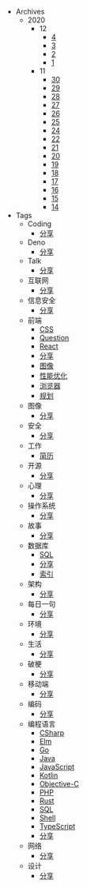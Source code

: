 * Archives
  * 2020
    * 12
      * [4](Archives/2020/12/4)
      * [3](Archives/2020/12/3)
      * [2](Archives/2020/12/2)
      * [1](Archives/2020/12/1)
    * 11
      * [30](Archives/2020/11/30)
      * [29](Archives/2020/11/29)
      * [28](Archives/2020/11/28)
      * [27](Archives/2020/11/27)
      * [26](Archives/2020/11/26)
      * [25](Archives/2020/11/25)
      * [24](Archives/2020/11/24)
      * [22](Archives/2020/11/22)
      * [21](Archives/2020/11/21)
      * [20](Archives/2020/11/20)
      * [19](Archives/2020/11/19)
      * [18](Archives/2020/11/18)
      * [17](Archives/2020/11/17)
      * [16](Archives/2020/11/16)
      * [15](Archives/2020/11/15)
      * [14](Archives/2020/11/14)
* Tags
  * Coding
    * [分享](Tags/Coding/分享)
  * Deno
    * [分享](Tags/Deno/分享)
  * Talk
    * [分享](Tags/Talk/分享)
  * 互联网
    * [分享](Tags/互联网/分享)
  * 信息安全
    * [分享](Tags/信息安全/分享)
  * 前端
    * [CSS](Tags/前端/CSS)
    * [Question](Tags/前端/Question)
    * [React](Tags/前端/React)
    * [分享](Tags/前端/分享)
    * [图像](Tags/前端/图像)
    * [性能优化](Tags/前端/性能优化)
    * [浏览器](Tags/前端/浏览器)
    * [规划](Tags/前端/规划)
  * 图像
    * [分享](Tags/图像/分享)
  * 安全
    * [分享](Tags/安全/分享)
  * 工作
    * [简历](Tags/工作/简历)
  * 开源
    * [分享](Tags/开源/分享)
  * 心理
    * [分享](Tags/心理/分享)
  * 操作系统
    * [分享](Tags/操作系统/分享)
  * 故事
    * [分享](Tags/故事/分享)
  * 数据库
    * [SQL](Tags/数据库/SQL)
    * [分享](Tags/数据库/分享)
    * [索引](Tags/数据库/索引)
  * 架构
    * [分享](Tags/架构/分享)
  * 每日一句
    * [分享](Tags/每日一句/分享)
  * 环境
    * [分享](Tags/环境/分享)
  * 生活
    * [分享](Tags/生活/分享)
  * 破梗
    * [分享](Tags/破梗/分享)
  * 移动端
    * [分享](Tags/移动端/分享)
  * 编码
    * [分享](Tags/编码/分享)
  * 编程语言
    * [CSharp](Tags/编程语言/CSharp)
    * [Elm](Tags/编程语言/Elm)
    * [Go](Tags/编程语言/Go)
    * [Java](Tags/编程语言/Java)
    * [JavaScript](Tags/编程语言/JavaScript)
    * [Kotlin](Tags/编程语言/Kotlin)
    * [Objective-C](Tags/编程语言/Objective-C)
    * [PHP](Tags/编程语言/PHP)
    * [Rust](Tags/编程语言/Rust)
    * [SQL](Tags/编程语言/SQL)
    * [Shell](Tags/编程语言/Shell)
    * [TypeScript](Tags/编程语言/TypeScript)
    * [分享](Tags/编程语言/分享)
  * 网络
    * [分享](Tags/网络/分享)
  * 设计
    * [分享](Tags/设计/分享)
